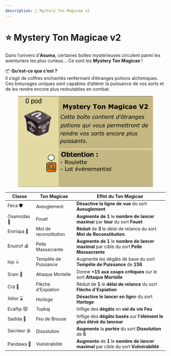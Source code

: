 ```yaml
---
description: 🎁 Mystery Ton Magicae v2
---
```


# ⭐ Mystery Ton Magicae v2

Dans l’univers d’**Asuma**, certaines boîtes mystérieuses circulent parmi les aventuriers les plus curieux… Ce sont les **Mystery Ton Magicae** !

📦 **Qu’est-ce que c’est ?**\
Il s’agit de coffres enchantés renfermant d’étranges potions alchimiques. \
Ces breuvages uniques sont capables d’altérer la puissance de vos sorts et de les rendre encore plus redoutables en combat.

<figure><img src="../../.gitbook/assets/image (1).png" alt=""><figcaption></figcaption></figure>

| Classe      | Ton Magicae           | Effet du Ton Magicae                                                                      |
| ----------- | --------------------- | ----------------------------------------------------------------------------------------- |
| Féca 🛡️    | Aveuglement           | **Désactive la ligne de vue** du sort **Aveuglement**                                     |
| Osamodas 🐗 | Fouet                 | **Augmente de 1** le **nombre de lancer maxima**l par **tour** du sort **Fouet**          |
| Enirispa 💓 | Mot de reconstitution | **Réduit** de **3** le délai de relance du sort **Mot de Reconstitution**.                |
| Enutrof 💰  | Pelle Massacrante     | **Augmente de 1** le **nombre de lancer maximal** par cible du sort **Pelle Massacrante** |
| Iop ⚔️      | Tempête de Puissance  | Augmente les dégâts de base du sort **Tempête de Puissance** de **156**                   |
| Sram 👿     | Attaque Mortelle      | Donne **+15** **aux coups critiques** sur le sort **Attaque Mortelle**                    |
| Crâ 🏹      | Flèche d'Expiation    | Réduit de **1** le **délai de relance** du sort **Flèche d'Expiation**                    |
| Xélor ⌛     | Horloge               | **Désactive le lancer en lign**e du sort **Horloge**                                      |
| Ecaflip 😾  | Topkaj                | Inflige des **dégâts** en **vol de vie Feu**                                              |
| Sadida 🌳   | Feu de Brouse         | Inflige des **dégâts basés** sur **l'élément le plus élévé du lanceur**                   |
| Sacrieur 🩸 | Dissolution           | **Augmente** la **portée** du sort **Dissolution** de **5**                               |
| Pandawa 🍻  | Vulnérabilité         | **Augmente** de **1** le **nombre de lancer maximal** par cible du sort **Vulnérabilité** |
